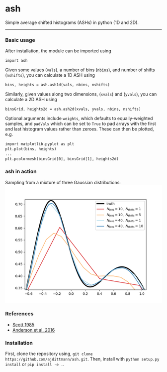 # ash
Simple average shifted histograms (ASHs) in python (1D and 2D).

---------------------------
### Basic usage
After installation, the module can be imported using
```
import ash
```
Given some values (`vals`), a number of bins (`nbins`), and number of shifts (`nshifts`), you can calculate a 1D ASH using
```
bins, heights = ash.ash1d(vals, nbins, nshifts)
```
Similarly, given values along two dimensions, (`xvals`) and (`yvals`), you can calculate a 2D ASH using
```
binsGrid, heights2d = ash.ash2d(xvals, yvals, nbins, nshifts)
```
Optional arguments include `weights`, which defaults to equally-weighted samples, and `padVals` which can be set to `True` to pad arrays with the first and last histogram values rather than zeroes. 
These can then be plotted, e.g.
```
import matplotlib.pyplot as plt
plt.plot(bins, heights)
...
plt.pcolormesh(binsGrid[0], binsGrid[1], heights2d)
```
### ash in action 
Sampling from a mixture of three Gaussian distributions:
![Gaussian Mixture](https://github.com/ajdittmann/ash/blob/master/exampleGaussianMixture.png)

### References
* [Scott 1985](http://www.stat.cmu.edu/~rnugent/PCMI2016/papers/ScottASH.pdf)
* [Anderson et al. 2016](https://pubs.acs.org/doi/10.1021/acs.chemmater.6b03430)
### Installation
First, clone the repository using,
`
git clone https://github.com/ajdittmann/ash.git
`.
Then, install with
`
python setup.py install
`
or 
`
pip install -e .
`.
